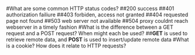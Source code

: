#What are some common HTTP status codes?
##200 success
##401 authorization failiure
##403 forbiden, access not granted
##404 requested page not found
##503 web server not available
##504 proxy couldnt reach webserver in a timely fashion
#What is the difference between a GET request and a POST request? When might each be used?
##**GET** is used to retrieve remote data, and **POST** is used to insert/update remote data
#What is a cookie? How does it relate to HTTP requests?